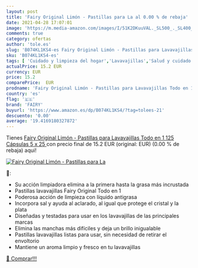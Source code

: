 ```yaml
---
layout: post
title: 'Fairy Original Limón - Pastillas para La al 0.00 % de rebaja'
date: 2021-04-28 17:07:01
image: 'https://m.media-amazon.com/images/I/51K2DKuuVAL._SL500_._SL400_.jpg'
comments: true
category: ofertas
author: 'tole.es'
slug: 'B074KL1KS4-es Fairy Original Limón - Pastillas para Lavavajillas Todo en...'
sku: 'B074KL1KS4-es'
tags: [ 'Cuidado y limpieza del hogar','Lavavajillas','Salud y cuidado personal','fairy', ]
actualPrice: 15.2 EUR
currency: EUR
price: 15.2
comparePrice:  EUR
prodname: 'Fairy Original Limón - Pastillas para Lavavajillas Todo en 1  125 Cápsulas  5 x 25 '
country: 'es'
flag: '🇪🇸'
brand: 'FAIRY'
buyurl: 'https://www.amazon.es/dp/B074KL1KS4/?tag=tolees-21'
descuento: '0.00'
average: '19.4169180327872'
---
```


Tienes [Fairy Original Limón - Pastillas para Lavavajillas Todo en 1  125 Cápsulas  5 x 25 ](https://www.amazon.es/dp/B074KL1KS4/?tag=tolees-21) con precio final de  15.2 EUR (original:  EUR) (0.00 %  de rebaja) aqui!

[![Fairy Original Limón - Pastillas para La](https://m.media-amazon.com/images/I/51K2DKuuVAL._SL500_._SL400_.jpg)](https://www.amazon.es/dp/B074KL1KS4/?tag=tolees-21)

🔎:

- Su acción limpiadora elimina a la primera hasta la grasa más incrustada
- Pastillas lavavajillas Fairy Original Todo en 1
- Poderosa acción de limpieza con líquido antigrasa
- Incorpora sal y ayuda al aclarado, al igual que protege el cristal y la plata
- Diseñadas y testadas para usar en los lavavajillas de las principales marcas
- Elimina las manchas más difíciles y deja un brillo inigualable
- Pastillas lavavajillas listas para usar, sin necesidad de retirar el envoltorio
- Mantiene un aroma limpio y fresco en tu lavavajillas

[🛒 Comprar!!!](https://www.amazon.es/dp/B074KL1KS4/?tag=tolees-21)
